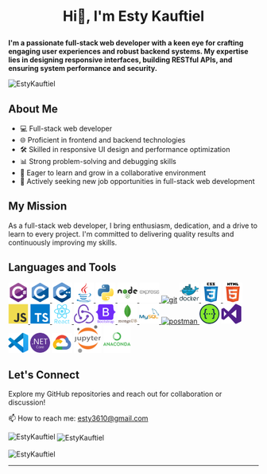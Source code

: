<h1><b><p align="center">Hi👋, I'm Esty Kauftiel</p></b></h1>
<b>I'm a passionate full-stack web developer with a keen eye for crafting engaging user experiences and robust backend systems. My expertise lies in designing responsive interfaces, building RESTful APIs, and ensuring system performance and security.</b>

<p align="left"> <img src="https://komarev.com/ghpvc/?username=EstyKauftiel&label=Profile%20views&color=0e75b6&style=flat" alt="EstyKauftiel" /> </p>

## About Me

- 💻 Full-stack web developer
- 🌐 Proficient in frontend and backend technologies
- 🛠️ Skilled in responsive UI design and performance optimization
- 📊 Strong problem-solving and debugging skills
- 🌱 Eager to learn and grow in a collaborative environment
- 👀 Actively seeking new job opportunities in full-stack web development

## My Mission

As a full-stack web developer, I bring enthusiasm, dedication, and a drive to learn to every project. I'm committed to delivering quality results and continuously improving my skills.

## Languages and Tools
<p align="left"> 
 <a href="https://docs.microsoft.com/en-us/dotnet/csharp/"><img src="https://raw.githubusercontent.com/devicons/devicon/master/icons/csharp/csharp-original.svg" alt="C#" width="40" height="40"/></a>
<a href="https://www.cprogramming.com/" target="_blank"> <img src="https://raw.githubusercontent.com/devicons/devicon/master/icons/c/c-original.svg" alt="c" width="40" height="40"/> </a> 
<a href="https://www.w3schools.com/cpp/" target="_blank"> <img src="https://raw.githubusercontent.com/devicons/devicon/master/icons/cplusplus/cplusplus-original.svg" alt="cplusplus" width="40" height="40"/> </a>
<a href="https://www.java.com" target="_blank"> <img src="https://raw.githubusercontent.com/devicons/devicon/master/icons/java/java-original.svg" alt="java" width="40" height="40"/> </a>
<a href="https://www.python.org" target="_blank"> <img src="https://raw.githubusercontent.com/devicons/devicon/master/icons/python/python-original.svg" alt="python" width="40" height="40"/> </a>
<a href="https://nodejs.org" target="_blank" rel="noreferrer"> <img src="https://raw.githubusercontent.com/devicons/devicon/master/icons/nodejs/nodejs-original-wordmark.svg" alt="nodejs" width="40" height="40"/> </a> 
<a href="https://expressjs.com" target="_blank" rel="noreferrer"> <img src="https://raw.githubusercontent.com/devicons/devicon/master/icons/express/express-original-wordmark.svg" alt="express" width="40" height="40"/> </a> 
<a href="https://git-scm.com/" target="_blank" rel="noreferrer"> <img src="https://www.vectorlogo.zone/logos/git-scm/git-scm-icon.svg" alt="git" width="40" height="40"/></a> 
<a href="https://www.docker.com/" target="_blank"> <img src="https://raw.githubusercontent.com/devicons/devicon/master/icons/docker/docker-original-wordmark.svg" alt="docker" width="40" height="40"/> </a> 
<a href="https://www.w3schools.com/css/" target="_blank" rel="noreferrer"> <img src="https://raw.githubusercontent.com/devicons/devicon/master/icons/css3/css3-original-wordmark.svg" alt="css3" width="40" height="40"/> </a> 
<a href="https://www.w3.org/html/" target="_blank" rel="noreferrer"> <img src="https://raw.githubusercontent.com/devicons/devicon/master/icons/html5/html5-original-wordmark.svg" alt="html5" width="40" height="40"/> </a>
<a href="https://developer.mozilla.org/en-US/docs/Web/JavaScript" target="_blank" rel="noreferrer"> <img src="https://raw.githubusercontent.com/devicons/devicon/master/icons/javascript/javascript-original.svg" alt="javascript" width="40" height="40"/> </a> 
<a href="https://www.typescriptlang.org/" target="_blank" rel="noreferrer"> <img src="https://raw.githubusercontent.com/devicons/devicon/master/icons/typescript/typescript-original.svg" alt="typescript" width="40" height="40"/> </a> 
 <a href="https://reactjs.org/" target="_blank" rel="noreferrer"> <img src="https://raw.githubusercontent.com/devicons/devicon/master/icons/react/react-original-wordmark.svg" alt="react" width="40" height="40"/> </a>
<a href="https://redux.js.org/"><img src="https://raw.githubusercontent.com/devicons/devicon/master/icons/redux/redux-original.svg" alt="React Redux" width="40" height="40"/></a>
<a href="https://getbootstrap.com" target="_blank" rel="noreferrer"> <img src="https://raw.githubusercontent.com/devicons/devicon/master/icons/bootstrap/bootstrap-plain-wordmark.svg" alt="bootstrap" width="40" height="40"/> </a>
<a href="https://www.mongodb.com/" target="_blank" rel="noreferrer"> <img src="https://raw.githubusercontent.com/devicons/devicon/master/icons/mongodb/mongodb-original-wordmark.svg" alt="mongodb" width="40" height="40"/> </a> 
<a href="https://www.mysql.com/" target="_blank"> <img src="https://raw.githubusercontent.com/devicons/devicon/master/icons/mysql/mysql-original-wordmark.svg" alt="mysql" width="40" height="40"/> </a> 
<a href="https://postman.com" target="_blank" rel="noreferrer"> <img src="https://www.vectorlogo.zone/logos/getpostman/getpostman-icon.svg" alt="postman" width="40" height="40"/> </a> 
<a href="https://swagger.io/specification/"><img src="https://raw.githubusercontent.com/devicons/devicon/master/icons/swagger/swagger-original.svg" alt="Web API" width="40" height="40"/></a>
<a href="https://visualstudio.microsoft.com/" target="_blank"><img src="https://github.com/devicons/devicon/blob/master/icons/visualstudio/visualstudio-plain.svg" alt="visual studio" width="40" height="40"/></a>
<a href="https://code.visualstudio.com/" target="_blank"><img src="https://github.com/devicons/devicon/blob/master/icons/vscode/vscode-original.svg" alt="visual studicode" width="40" height="40"/></a>
<a href="https://dotnet.microsoft.com/"><img src="https://raw.githubusercontent.com/devicons/devicon/master/icons/dotnetcore/dotnetcore-original.svg" alt=".NET Core" width="40" height="40"/></a>
<a href="https://cloud.google.com/"><img src="https://raw.githubusercontent.com/devicons/devicon/master/icons/googlecloud/googlecloud-original.svg" alt="GCP" width="40" height="40"/></a>
<a href="https://jupyter.org/"> <img src="https://github.com/devicons/devicon/blob/master/icons/jupyter/jupyter-original-wordmark.svg" title="Jupiter" alt="Jupiter" width="55" height="55"/></a>
<a href="https://www.anaconda.com/"><img src="https://github.com/devicons/devicon/blob/master/icons/anaconda/anaconda-original-wordmark.svg" title="Anaconda" alt="Conda" width="55" height="55"/></a>
 </p>

## Let's Connect

Explore my GitHub repositories and reach out for collaboration or discussion!

📫 How to reach me: esty3610@gmail.com


<p>
  <img align="left" src="https://github-readme-stats.vercel.app/api/top-langs?username=EstyKauftiel&show_icons=true&locale=en&layout=compact&theme=synthwave&bg_color=0d1117&title_color=ff69b4&text_color=9f9f9f&icon_color=79ff97&border_color=44475a" alt="EstyKauftiel" />
</p>

<p>
  &nbsp;<img align="center" src="https://github-readme-stats.vercel.app/api?username=EstyKauftiel&show_icons=true&locale=en&theme=radical" alt="EstyKauftiel" />
</p>

<p>
  <img align="center" src="https://github-readme-streak-stats.herokuapp.com/?user=EstyKauftiel&theme=radical" alt="EstyKauftiel" />
</p>



---




